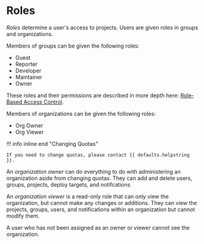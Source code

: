 # Roles

_Roles_ determine a user's access to projects. Users are given roles in groups and organizations.

Members of groups can be given the following roles:

- Guest
- Reporter
- Developer
- Maintainer
- Owner

These roles and their permissions are described in more depth here: [Role-Based Access Control](../../interacting/rbac.md).

Members of organizations can be given the following roles:

- Org Owner
- Org Viewer

!!! info inline end "Changing Quotas"

    If you need to change quotas, please contact {{ defaults.helpstring }}.

An _organization owner_ can do everything to do with administering an organization aside from changing quotas. They can add and delete users, groups, projects, deploy targets, and notifcations

An _organization viewer_ is a read-only role that can only view the organization, but cannot make any changes or additions. They can view the projects, groups, users, and notifications within an organization but cannot modify them.

A user who has not been assigned as an owner or viewer cannot see the organization.
